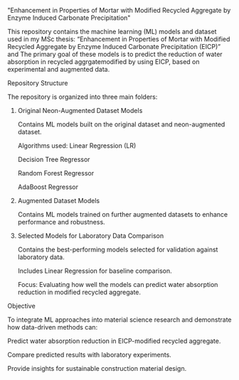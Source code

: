 "Enhancement in Properties of Mortar with Modified Recycled Aggregate by Enzyme Induced Carbonate Precipitation"

This repository contains the machine learning (ML) models and dataset used in my MSc thesis: “Enhancement in Properties of Mortar with Modified Recycled Aggregate by Enzyme Induced Carbonate Precipitation (EICP)” and The primary goal of these models is to predict the reduction of water absorption in recycled aggrgatemodified by using EICP, based on experimental and augmented data.
     
Repository Structure

The repository is organized into three main folders:
1. Original Neon-Augmented Dataset Models
   
    Contains ML models built on the original dataset and neon-augmented dataset.
   
    Algorithms used:
      Linear Regression (LR)
   
      Decision Tree Regressor
   
      Random Forest Regressor
   
      AdaBoost Regressor
   
3. Augmented Dataset Models
   
   Contains ML models trained on further augmented datasets to enhance performance and robustness.
5. Selected Models for Laboratory Data Comparison
   
    Contains the best-performing models selected for validation against laboratory data.
   
    Includes Linear Regression for baseline comparison.
   
    Focus: Evaluating how well the models can predict water absorption reduction in modified recycled aggregate.

Objective

To integrate ML approaches into material science research and demonstrate how data-driven methods can:

Predict water absorption reduction in EICP-modified recycled aggregate.

Compare predicted results with laboratory experiments.

Provide insights for sustainable construction material design.
